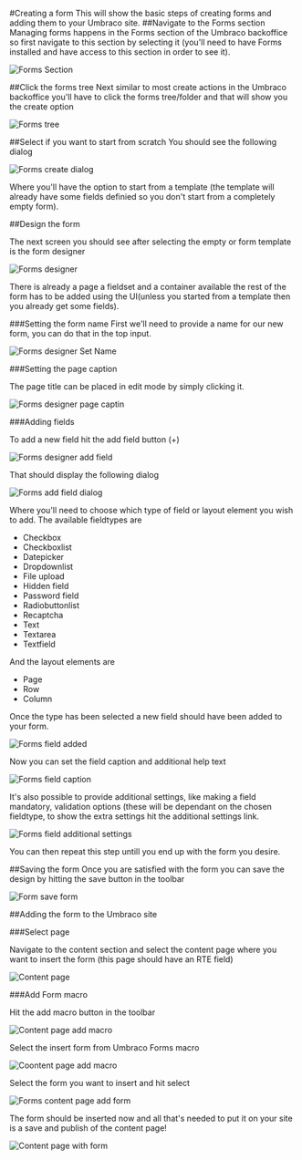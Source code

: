 #Creating a form
This will show the basic steps of creating forms and adding them to your Umbraco site.
##Navigate to the Forms section
Managing forms happens in the Forms section of the Umbraco backoffice so first navigate to this section by selecting it (you'll need to have Forms installed and have access to this section in order to see it).

![Forms Section](FormsSection.png)

##Click the forms tree
Next similar to most create actions in the Umbraco backoffice you'll have to click the forms tree/folder and that will show you the create option

![Forms tree](FormsTree.png)

##Select if you want to start from scratch
You should see the following dialog

![Forms create dialog](FormsCreateDialog.png)

Where you'll have the option to start from a template (the template will already have some fields definied so you don't start from a completely empty form).


##Design the form

The next screen you should see after selecting the empty or form template is the form designer

![Forms designer](FormDesignerStart.png)

There is already a page a fieldset and a container available the rest of the form has to be added using the UI(unless you started from a template then you already get some fields).

###Setting the form name
First we'll need to provide a name for our new form, you can do that in the top input.

![Forms designer Set Name](FormDesignerFormName.png)

###Setting the page caption

The page title can be placed in edit mode by simply clicking it.

![Forms designer page captin](FormDesignerPageCaption.png)

###Adding fields

To add a new field hit the add field button (+)

![Forms designer add field](FormDesignerAddField.png)

That should display the following dialog

![Forms add field dialog](FormDesignerAddFieldDialog.png)

Where you'll need to choose which type of field or layout element you wish to add. The available fieldtypes are

- Checkbox
- Checkboxlist
- Datepicker
- Dropdownlist
- File upload
- Hidden field
- Password field
- Radiobuttonlist
- Recaptcha
- Text
- Textarea
- Textfield

And the layout elements are

- Page
- Row
- Column

Once the type has been selected a new field should have been added to your form.

![Forms field added](FormDesignerFieldAdded.png)

Now you can set the field caption and additional help text

![Forms field caption](FormDesignerSetFieldCaption.png)


It's also possible to provide additional settings, like making a field mandatory, validation options (these will be dependant on the chosen fieldtype, to show the extra settings hit the additional settings link.

![Forms field additional settings](FormsFieldSettings.gif)

You can then repeat this step untill you end up with the form you desire.

##Saving the form
Once you are satisfied with the form you can save the design by hitting the save button in the toolbar

![Form save form](FormDesignerSave.png)


##Adding the form to the Umbraco site

###Select page

Navigate to the content section and select the content page where you want to insert the form (this page should have an RTE field)

![Content page](ContentPage.png)

###Add Form macro

Hit the add macro button in the toolbar

![Content page add macro](ContentPageMacroButton.png)

Select the insert form from Umbraco Forms macro

![Coontent page add macro](ContentPageAddMacroDialog.png)

Select the form you want to insert and hit select

![Forms content page add form](ContentPageAddMacroDialogChooseForm.png)

The form should be inserted now and all that's needed to put it on your site is a save and publish of the content page!

![Content page with form](ContentPageWithForm.png)
